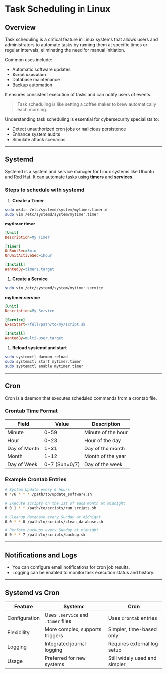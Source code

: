 
# Task Scheduling in Linux

## Overview

Task scheduling is a critical feature in Linux systems that allows users and administrators to automate tasks by running them at specific times or regular intervals, eliminating the need for manual initiation.

Common uses include:

- Automatic software updates
- Script execution
- Database maintenance
- Backup automation

It ensures consistent execution of tasks and can notify users of events.

> Task scheduling is like setting a coffee maker to brew automatically each morning.

Understanding task scheduling is essential for cybersecurity specialists to:

- Detect unauthorized cron jobs or malicious persistence
- Enhance system audits
- Simulate attack scenarios

---

## Systemd

Systemd is a system and service manager for Linux systems like Ubuntu and Red Hat. It can automate tasks using **timers** and **services**.

### Steps to schedule with systemd

1. **Create a Timer**

```bash
sudo mkdir /etc/systemd/system/mytimer.timer.d
sudo vim /etc/systemd/system/mytimer.timer
```

**mytimer.timer**

```ini
[Unit]
Description=My Timer

[Timer]
OnBootSec=3min
OnUnitActiveSec=1hour

[Install]
WantedBy=timers.target
```

1. **Create a Service**

```bash
sudo vim /etc/systemd/system/mytimer.service
```

**mytimer.service**

```ini
[Unit]
Description=My Service

[Service]
ExecStart=/full/path/to/my/script.sh

[Install]
WantedBy=multi-user.target
```

1. **Reload systemd and start**

```bash
sudo systemctl daemon-reload
sudo systemctl start mytimer.timer
sudo systemctl enable mytimer.timer
```

---

## Cron

Cron is a daemon that executes scheduled commands from a crontab file.

### Crontab Time Format

| Field             | Value        | Description                         |
|------------------|--------------|-------------------------------------|
| Minute            | 0-59         | Minute of the hour                  |
| Hour              | 0-23         | Hour of the day                     |
| Day of Month      | 1-31         | Day of the month                    |
| Month             | 1-12         | Month of the year                   |
| Day of Week       | 0-7 (Sun=0/7)| Day of the week                     |

### Example Crontab Entries

```bash
# System Update every 6 hours
0 */6 * * * /path/to/update_software.sh

# Execute scripts on the 1st of each month at midnight
0 0 1 * * /path/to/scripts/run_scripts.sh

# Cleanup database every Sunday at midnight
0 0 * * 0 /path/to/scripts/clean_database.sh

# Perform backups every Sunday at midnight
0 0 * * 7 /path/to/scripts/backup.sh
```

---

## Notifications and Logs

- You can configure email notifications for cron job results.
- Logging can be enabled to monitor task execution status and history.

---

## Systemd vs Cron

| Feature          | Systemd                         | Cron                          |
|------------------|----------------------------------|-------------------------------|
| Configuration     | Uses `.service` and `.timer` files | Uses `crontab` entries        |
| Flexibility       | More complex, supports triggers | Simpler, time-based only      |
| Logging           | Integrated journal logging       | Requires external log setup   |
| Usage             | Preferred for new systems        | Still widely used and simpler |
